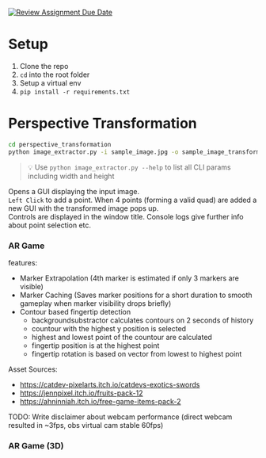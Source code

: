 [![Review Assignment Due Date](https://classroom.github.com/assets/deadline-readme-button-22041afd0340ce965d47ae6ef1cefeee28c7c493a6346c4f15d667ab976d596c.svg)](https://classroom.github.com/a/-leASaOw)

# Setup

1. Clone the repo
2. `cd` into the root folder
3. Setup a virtual env
4. `pip install -r requirements.txt`

# Perspective Transformation


```sh
cd perspective_transformation
python image_extractor.py -i sample_image.jpg -o sample_image_transformed.jpg
```
> 💡 Use `python image_extractor.py --help` to list all CLI params including width and height

Opens a GUI displaying the input image.  
`Left Click` to add a point. When 4 points (forming a valid quad) are added a new GUI with the transformed image pops up.  
Controls are displayed in the window title. Console logs give further info about point selection etc.

### AR Game

features:
- Marker Extrapolation (4th marker is estimated if only 3 markers are visible)
- Marker Caching (Saves marker positions for a short duration to smooth gameplay when marker visibility drops briefly)
- Contour based fingertip detection
    - backgroundsubstractor calculates contours on 2 seconds of history
    - countour with the highest y position is selected
    - highest and lowest point of the countour are calculated
    - fingertip position is at the highest point
    - fingertip rotation is based on vector from lowest to highest point

Asset Sources: 
- https://catdev-pixelarts.itch.io/catdevs-exotics-swords
- https://jennpixel.itch.io/fruits-pack-12
- https://ahninniah.itch.io/free-game-items-pack-2

TODO: Write disclaimer about webcam performance (direct webcam resulted in ~3fps, obs virtual cam stable 60fps)

### AR Game (3D)